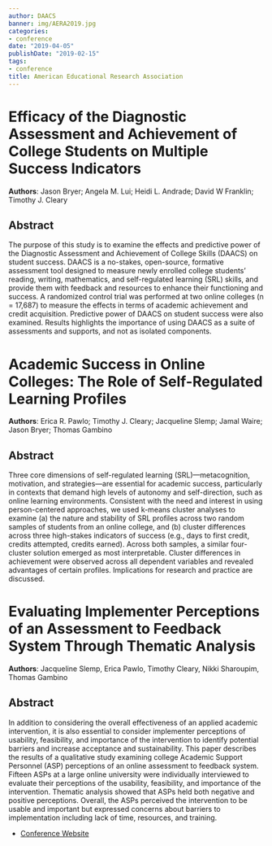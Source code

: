 ```yaml
---
author: DAACS
banner: img/AERA2019.jpg
categories:
- conference
date: "2019-04-05"
publishDate: "2019-02-15"
tags:
- conference
title: American Educational Research Association
---
```


# Efficacy of the Diagnostic Assessment and Achievement of College Students on Multiple Success Indicators 

**Authors**: Jason Bryer; Angela M. Lui; Heidi L. Andrade; David W Franklin; Timothy J. Cleary

## Abstract

The purpose of this study is to examine the effects and predictive power of the Diagnostic Assessment and Achievement of College Skills (DAACS) on student success. DAACS is a no-stakes, open-source, formative assessment tool designed to measure newly enrolled college students’ reading, writing, mathematics, and self-regulated learning (SRL) skills, and provide them with feedback and resources to enhance their functioning and success. A randomized control trial was performed at two online colleges (n = 17,687) to measure the effects in terms of academic achievement and credit acquisition. Predictive power of DAACS on student success were also examined. Results highlights the importance of using DAACS as a suite of assessments and supports, and not as isolated components. 

# Academic Success in Online Colleges: The Role of Self-Regulated Learning Profiles

**Authors**: Erica R. Pawlo; Timothy J. Cleary; Jacqueline Slemp; Jamal Waire; Jason Bryer; Thomas Gambino

## Abstract

Three core dimensions of self-regulated learning (SRL)—metacognition, motivation, and strategies—are essential for academic success, particularly in contexts that demand high levels of autonomy and self-direction, such as online learning environments. Consistent with the need and interest in using person-centered approaches, we used k-means cluster analyses to examine (a) the nature and stability of SRL profiles across two random samples of students from an online college, and (b) cluster differences across three high-stakes indicators of success (e.g., days to first credit, credits attempted, credits earned). Across both samples, a similar four-cluster solution emerged as most interpretable. Cluster differences in achievement were observed across all dependent variables and revealed advantages of certain profiles. Implications for research and practice are discussed.

# Evaluating Implementer Perceptions of an Assessment to Feedback System Through Thematic Analysis

**Authors**: Jacqueline Slemp, Erica Pawlo, Timothy Cleary, Nikki Sharoupim, Thomas Gambino

## Abstract

In addition to considering the overall effectiveness of an applied academic intervention, it is also essential to consider implementer perceptions of usability, feasibility, and importance of the intervention to identify potential barriers and increase acceptance and sustainability. This paper describes the results of a qualitative study examining college Academic Support Personnel (ASP) perceptions of an online assessment to feedback system. Fifteen ASPs at a large online university were individually interviewed to evaluate their perceptions of the usability, feasibility, and importance of the intervention. Thematic analysis showed that ASPs held both negative and positive perceptions. Overall, the ASPs perceived the intervention to be usable and important but expressed concerns about barriers to implementation including lack of time, resources, and training.

* [Conference Website](https://www.aera.net/Events-Meetings/Annual-Meeting/)

